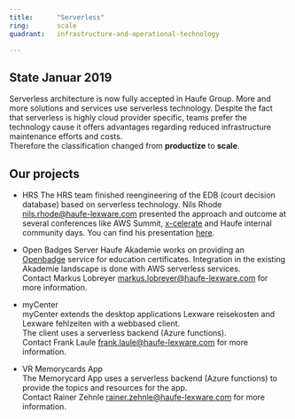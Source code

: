 ```yaml
---
title:      "Serverless"
ring:       scale
quadrant:   infrastructure-and-operational-technology

---
```


## State Januar 2019 ##

Serverless architecture is now fully accepted in Haufe Group.
More and more solutions and services use serverless technology.
Despite the fact that serverless is highly cloud provider specific, teams prefer the technology cause it offers advantages regarding reduced infrastructure maintenance efforts and costs.   
Therefore the classification changed from **productize** to **scale**.

## Our projects ##

* HRS
The HRS team finished reengineering of the EDB (court decision database) based on serverless technology.
Nils Rhode <nils.rhode@haufe-lexware.com> presented the approach and outcome at several conferences like AWS Summit, [x-celerate](https://www.x-celerate.de/) and Haufe internal community days.
You can find his presentation [here](https://www.slideshare.net/nilsrhode04).

* Open Badges Server
Haufe Akademie works on providing an [Openbadge](https://openbadges.org/) service for education certificates.
Integration in the existing Akademie landscape is done with AWS serverless services.   
Contact Markus Lobreyer <markus.lobreyer@haufe-lexware.com> for more information.
* myCenter   
myCenter extends the desktop applications Lexware reisekosten and Lexware fehlzeiten with a webbased client.   
The client uses a serverless backend (Azure functions).   
Contact Frank Laule <frank.laule@haufe-lexware.com> for more information.
* VR Memorycards App   
The Memorycard App uses a serverless backend (Azure functions) to provide the topics and resources for the app.   
Contact Rainer Zehnle <rainer.zehnle@haufe-lexware.com> for more information.
